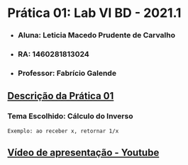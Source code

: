 # Prática 01: Lab VI BD - 2021.1
- ### Aluna: Leticia Macedo Prudente de Carvalho
- ### RA: 1460281813024
- ### Professor: Fabrício Galende

## [Descrição da Prática 01](https://github.com/leticiaprudente/lab_bd_vi/blob/main/pratica01_work_description_2021_01%20(1).pdf)

### Tema Escolhido: Cálculo do Inverso 

```Exemplo: ao receber x, retornar 1/x```

## [Vídeo de apresentação - Youtube](https://youtu.be/I1YPvZny760)
